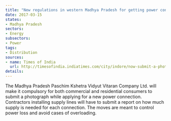 ```yaml
---
title: "New regulations in western Madhya Pradesh for getting power connection approvals"
date: 2017-03-15
states:
- Madhya Pradesh
sectors:
- Energy
subsectors:
- Power
tags:
- Distribution
sources:
- name: Times of India
  url: http://timesofindia.indiatimes.com/city/indore/now-submit-a-photo-of-house-for-new-power-connection/articleshow/57599587.cms
details:
---
```


The Madhya Pradesh Paschim Kshetra Vidyut Vitaran Company Ltd. will make it compulsory for both commercial and residential consumers to submit a photograph while applying for a new power connection. Contractors installing supply lines will have to submit a report on how much supply is needed for each connection. The moves are meant to control power loss and avoid cases of overloading.
